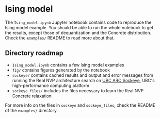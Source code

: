 # Ising model

The `Ising_model.ipynb` Jupyter notebook contains code
to reproduce the Ising model example.
You should be able to run the whole notebook to get the results,
except those of dequantization and the Concrete distribution.
Check the `examples/` README to read more about that.



## Directory roadmap
- `Ising_model.ipynb` contains a few Ising model examples
- `fig/` contains figures generated by the notebook
- `sockeye/` contains cached results and output and error messages from running
the Real NVP architecture search on [UBC ARC Sockeye](https://arc.ubc.ca/ubc-arc-sockeye),
UBC's high-performance computing platform
- `sockeye_files/` includes the files necessary to learn the Real NVP Concrete relaxation


For more info on the files in `sockeye` and `sockeye_files`,
check the README of the `examples/` directory.
